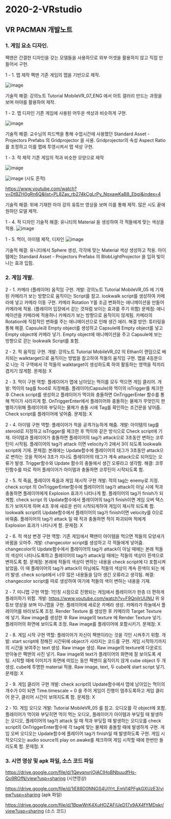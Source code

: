 # 2020-2-VRstudio

## VR PACMAN 개발노트

### 1. 게임 요소 디자인.
팩맨은 간결한 디자인을 갖는 모델들을 사용하므로 외부 어셋을 활용하지 않고 직접 만들어서 구현.

1 - 1. 맵 제작
팩맨 기존 게임의 맵을 기반으로 제작. 

![image](https://user-images.githubusercontent.com/77597604/203217793-881dea42-fbea-4031-aab8-f3773c6f3fbf.png)


기술적 해결: 강의노트 Tutorial MobileVR_07_ENG 에서 아트 갤러리 만드는 과정을 보며 마야를 활용하여 제작.

1 - 2. 맵 디자인
기존 게임에 사용된 어두운 색상과 비슷하게 구현.

![image](https://user-images.githubusercontent.com/77597604/203217887-79e81d0b-d405-4ae0-876f-4b5ecc2881aa.png)

기술적 해결: 교수님의 피드백을 통해 수업시간에 사용했던 Standard Asset - Projectors Prefabs 의 Gridprojector 을 사용. Gridprojector의 속성 Aspect Ratio를 조정하고 이를 맵에 투영시켜서 맵 색상 구현. 

1 - 3. 적 제작
기존 게임의 적과 비슷한 모양으로 제작

![image](https://user-images.githubusercontent.com/77597604/203217942-c43c2803-c668-49a0-81a1-2f7418de0f82.png)

![image](https://user-images.githubusercontent.com/77597604/203218006-d4b93586-8eb2-4ca9-89bc-3983ac2ef235.png)
(시도 흔적)

https://www.youtube.com/watch?v=DtBZH0gRn6Q&list=PL8Zav_rb274kCgLrPy_NgxawKaB8_Ebgi&index=4

기술적 해결: 위에 기재한 마야 강의 유튜브 영상을 보며 이를 통해 제작. 
많은 시도 끝에 원하던 모델 제작.

1 - 4. 적 디자인
기술적 해결: 유니티의 Material 을 생성하여 각 적들에게 맞는 색상을 적용.
![image](https://user-images.githubusercontent.com/77597604/203218065-6a6542c0-0081-498d-acf9-a5b0beec3dbf.png)

1 - 5. 먹이, 아이템 제작, 디자인 
![image](https://user-images.githubusercontent.com/77597604/203218093-ea59bd54-d6c5-4c2a-9472-e59c8f2e6a4a.png)

기술적 해결: 유니티에서 Sphere 생성, 각각에 맞는 Material 색상 생성하고 적용. 아이템에는 Standard Asset - Projectors Prefabs 의 BlobLightProjector 을 입혀 빛이 나는 효과 입힘.

### 2. 게임 개발.
2 - 1. 카메라 (플레이어) 움직임 구현.
개발: 강의노트 Tutorial MobileVR_05 에 기재된 카메라가 보는 방향으로 움직이는 Script를 참고.  lookwalk script를 생성하여 카메라에 넣고 카메라 이동 구현. 카메라 Rotation Y를 조금 변화하는 애니메이션을 만들어 카메라에 적용. (플레이어 입장에서 걷는 것처럼 보이는 효과를 주기 위함)
문제점: 애니메이션을 카메라에 적용하니 카메라가 보는 방향으로 움직이지 않게됨. 카메라의 Rotation에 직접적인 변화를 주는 애니메이션으로 인해 생긴 에러.
해결 방안: 튜터링을 통해 해결. Capsule과 Empty object를 생성하고 Capsule에 Empty object를 넣고 Empty object에 카메라 넣기. Empty object에 애니메이션을 주고 Capsule에 보는 방향으로 걷는 lookwalk Script를 포함. 

2 - 2. 적 움직임 구현.
개발: 강의노트 Tutorial MobileVR_02 의 Ethan이 랜덤으로 배치되는 walktarget으로 움직이는 방법을 참고하여 적들의 움직임 구현. 맵을 4등분으로 나눈 각 구역에서 각 적들의 walktarget이 생성하도록 하여 활동하는 영역을 적끼리 겹치기 않게함.
문제점: X

2 - 3. 먹이 구현
역할: 플레이어가 맵에 남아있는 먹이를 모두 먹으면 게임 클리어.
개발: 먹이의 tag를 food로 지정해줌. 플레이어(Capsule)와 먹이의 isTrigger를 체크한 후 Check script를 생성하고 플레이어가 먹이와 충돌하면 OnTriggerEnter 함수를 통해 먹이가 사라지게 함. OnTriggerEnter에서 플레이어와 충돌하는 물체가 무엇인지 판별하기위해 플레이어와 부딪히는 물체가 충돌 시에 Tag를 확인하는 조건문을 넣어줌. Check script를 플레이어에 넣어줌. 
문제점: X

2 - 4. 아이템 구현
역할: 플레이어가 적을 공격가능하게 해줌.
개발: 아이템의 tag를 steroid로 지정하고 isTrigger를 체크한 후 먹이와 같은 방식으로 Check script에 기재. 아이템과 플레이어가 충돌하면 플레이어의 tag가 attack으로 3초동안 변하는 코루틴이 시작됨. 플레이어의 tag가 attack 이면 velocity가 2에서 3이 되도록 lookwalk script에 기재.
문제점: 본래에는 Update함수에 플레이어의 태그가 3초동안 attack으로 변하는 것을 적어서 3초가 지나도 플레이어의 태그가 계속 attack으로 되어있는 오류가 발생. Trigger함수와 Update 함수의 충돌에서 생긴 오류라고 생각함.
해결: 코루틴함수를 따로 적어 플레이어가 아이템과 충돌하면 코루틴이 시작되도록 함.

2 - 5. 적 죽음, 플레이어 죽음과 게임 재시작 구현
개발: 적의 tag는 enemy로 지정. check script 의 OnTriggerEnter함수에 플레이어의 tag가 attack이 아닐 시에 적과 충돌하면 플레이어에게 Explosion 효과가 나타나게 함. 플레이어의 tag가 finish가 되게함. check script 의 Update함수에서 플레이어의 tag가 finish이면 게임 오버 텍스트가 보여지게 하며 4초 후에 새로운 씬이 시작되게하여 게임이 재시작 되도록 함. lookwalk script의 Update함수에서 플레이어의 tag가 finish이면 velocity를 0으로 바꿔줌. 플레이어의 tag가 attack 일 때 적과 충돌하면 적이 파괴되며 적에게 Explosion 효과가 나타나게 함.
문제점: X

2 - 6. 적 색상 변경 구현
역할: 기존 게임에서 팩맨이 아이템을 먹으면 적들의 모양새가 바뀜을 오마주.
개발: changecolor script를 생성하고 각 적들에게 넣어줌. changecolor의 Update함수에서 플레이어의 tag가 attack이 아닐 때에는 본래 적들의 색상이 나타나도록하고 플레이어의 tag가 attack일 때에는 적들의 색상이 흰색으로 변하도록 함.
문제점: 본래에 적들의 색상이 변하는 내용을 check script에 다 포함시켜놨었음. 이 때 플레이어의 tag가 attack이 아님에도 적들의 색상이 계속 흰색이 되는 에러 발생. check script에서 너무 많은 내용들을 담아 생긴 오류라고 생각됨.
해결: changecolor script를 따로 생성하여 여기에 적들의 색이 변하는 내용을 기재.

2 - 7. 미니맵 구현
역할: 1인칭 시점으로 진행되는 게임에서 플레이어가 한층 더 편하게 플레이하기 위함.
개발: https://www.youtube.com/watch?v=F9QnjlrUUNU
위 유튜브 영상을 보며 미니맵을 구현. 플레이어에 새로운 카메라 생성. 카메라가 하늘에서 플레이어를 바라보도록 조정. Render Texture 를 생성한 후 카메라의 Target Texture 에 넣기. Raw image를 생성한 후 Raw image의 texture 에 Render Texture 넣기. 플레이어의 화면에 보이도록 조정. Raw image를 플레이어에 포함시키기.
문제점: X

2 - 8. 게임 시작 구현
역할: 플레이어가 자신이 팩맨이라는 것을 각인 시켜주기 위함.
개발: start script에 정해진 시간뒤에 object가 사라지는 코드를 구현. 게임 시작하기까지의 시간을 보여주는 text 생성. Raw image 생성. Raw image의 texture에 다운로드 받아놓은 팩맨의 사진 넣기. Raw image와 text가 플레이어의 화면에 잘 보이도록 세팅. 시작할 때에 이미지가 화면에 떠있는 동안 팩맨이 움직이지 않게 cube object 두 개 생성. cube에 투명한 material 적용. Raw image, text, 두 cube에 start script 넣기. 
문제점: X



2 - 9. 게임 클리어 구현
개발: check script의 Update함수에서 맵에 남아있는 먹이의 개수가 0이 되면 Time.timescale = 0 을 주어 게임이 진행이 멈추도록하고 게임 클리어 문구, 클리어 시간이 보여지도록 함.
문제점: X

2 - 10. 게임 오디오
개발: Tutorial MobileVR_05 를 참고. 오디오를 각 object에 포함. 플레이어가 먹이와 부딪히면 먹이 먹는 오디오, 플레이어가 아이템과 부딪힐 때 발생하는 오디오, 플레이어의 tag가 attack 일 때 적과 부딪힐 때 발생하는 오디오를 check script의 OnTriggerEnter함수에 각 tag에 맞는 물체와 충돌할 때에 발생하게 구현. 게임 오버 오디오는 Update함수에 플레이어 tag가 finish일 때 발생하도록 구현. 게임 시작오디오는 audio source의 play on awake를 체크하여 게임 시작할 때에 한번만 들리도록 함. 
문제점: X

### 3. 시연 영상 및 apk 파일, 소스 코드 파일

https://drive.google.com/file/d/1QeyqnvrjOjACIHoBNbuudfHs-Qo9ROfN/view?usp=sharing
(시연영상)

https://drive.google.com/file/d/1iE88D0NNGS4UjYrt_EmVl4PFgkGXUzE3/view?usp=sharing
(apk 파일)

https://drive.google.com/file/d/1BpwWrK4XuHOZAFiUeD17x9AX4fYMDskr/view?usp=sharing
(소스 코드)

